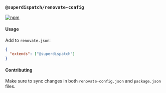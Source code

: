 ### `@superdispatch/renovate-config`

[![npm](https://img.shields.io/npm/v/@superdispatch/renovate-config)](https://www.npmjs.com/package/@superdispatch/renovate-config)

#### Usage

Add to `renovate.json`:

```json
{
  "extends": ["@superdispatch"]
}
```

#### Contributing

Make sure to sync changes in both `renovate-config.json` and `package.json` files.
